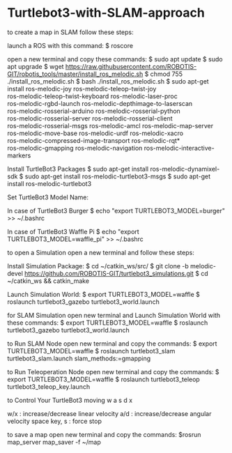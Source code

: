 # Turtlebot3-with-SLAM-approach 

to create a map in SLAM follow these steps:

launch a ROS with this command:
   $ roscore
  
open a new terminal and copy these commands:
   $ sudo apt update
   $ sudo apt upgrade
   $ wget https://raw.githubusercontent.com/ROBOTIS-GIT/robotis_tools/master/install_ros_melodic.sh
   $ chmod 755 ./install_ros_melodic.sh 
   $ bash ./install_ros_melodic.sh
   $ sudo apt-get install ros-melodic-joy ros-melodic-teleop-twist-joy \
   ros-melodic-teleop-twist-keyboard ros-melodic-laser-proc \
   ros-melodic-rgbd-launch ros-melodic-depthimage-to-laserscan \
   ros-melodic-rosserial-arduino ros-melodic-rosserial-python \
   ros-melodic-rosserial-server ros-melodic-rosserial-client \
   ros-melodic-rosserial-msgs ros-melodic-amcl ros-melodic-map-server \
   ros-melodic-move-base ros-melodic-urdf ros-melodic-xacro \
   ros-melodic-compressed-image-transport ros-melodic-rqt* \
   ros-melodic-gmapping ros-melodic-navigation ros-melodic-interactive-markers
   
Install TurtleBot3 Packages
   $ sudo apt-get install ros-melodic-dynamixel-sdk
   $ sudo apt-get install ros-melodic-turtlebot3-msgs
   $ sudo apt-get install ros-melodic-turtlebot3
  
Set TurtleBot3 Model Name:

In case of TurtleBot3 Burger
   $ echo "export TURTLEBOT3_MODEL=burger" >> ~/.bashrc
   
In case of TurtleBot3 Waffle Pi
   $ echo "export TURTLEBOT3_MODEL=waffle_pi" >> ~/.bashrc
   
   
   
to open a Simulation open a new terminal and follow these steps:

Install Simulation Package:
   $ cd ~/catkin_ws/src/
   $ git clone -b melodic-devel https://github.com/ROBOTIS-GIT/turtlebot3_simulations.git
   $ cd ~/catkin_ws && catkin_make

Launch Simulation World:
   $ export TURTLEBOT3_MODEL=waffle
   $ roslaunch turtlebot3_gazebo turtlebot3_world.launch
   
   
for SLAM Simulation open new terminal and Launch Simulation World with these commands:
   $ export TURTLEBOT3_MODEL=waffle
   $ roslaunch turtlebot3_gazebo turtlebot3_world.launch
   
to Run SLAM Node open new terminal and copy the commands:
   $ export TURTLEBOT3_MODEL=waffle
   $ roslaunch turtlebot3_slam turtlebot3_slam.launch slam_methods:=gmapping
   
to Run Teleoperation Node open new terminal and copy the commands:
   $ export TURTLEBOT3_MODEL=waffle
   $ roslaunch turtlebot3_teleop turtlebot3_teleop_key.launch

to Control Your TurtleBot3 moving 
        w
   a    s    d
        x

 w/x : increase/decrease linear velocity
 a/d : increase/decrease angular velocity
 space key, s : force stop
 
 to save a map open new terminal and copy the commands:
    $rosrun map_server map_saver -f ~/map
